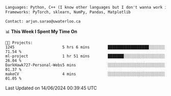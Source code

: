 ```txt
Languages: Python, C++ (I know other languages but I don't wanna work in em)
Frameworks: PyTorch, sklearn, NumPy, Pandas, Matplotlib

Contact: arjun.sarao@uwaterloo.ca
```

<!--START_SECTION:waka-->
📊 **This Week I Spent My Time On** 

```text
🐱‍💻 Projects: 
1245                     5 hrs 6 mins        ██████████████████░░░░░░░   71.54 % 
ml-project               1 hr 51 mins        ███████░░░░░░░░░░░░░░░░░░   26.04 % 
DarkHawk727-Personal-Webs5 mins              ░░░░░░░░░░░░░░░░░░░░░░░░░   01.37 % 
makeCV                   4 mins              ░░░░░░░░░░░░░░░░░░░░░░░░░   01.05 % 
```


 Last Updated on 14/06/2024 00:39:45 UTC
<!--END_SECTION:waka-->
